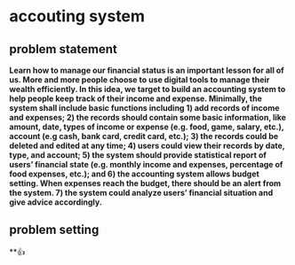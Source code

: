 # accouting system
## problem statement
**Learn how to manage our financial status is an important lesson for all of us. More and more people choose to use digital tools to manage their wealth efficiently. In this idea, we target to build an accounting system to help people keep track of their income and expense. Minimally, the system shall include basic functions including 1) add records of income and expenses; 2) the records should contain some basic information, like amount, date, types of income or expense (e.g. food, game, salary, etc.), account (e.g cash, bank card, credit card, etc.); 3) the records could be deleted and edited at any time; 4) users could view their records by date, type, and account; 5) the system should provide statistical report of users’ financial state (e.g. monthly income and expenses, percentage of food expenses, etc.); and 6) the accounting system allows budget setting. When expenses reach the budget, there should be an alert from the system.  7) the system could analyze users’ financial situation and give advice accordingly.**
## problem setting
**:+1:
